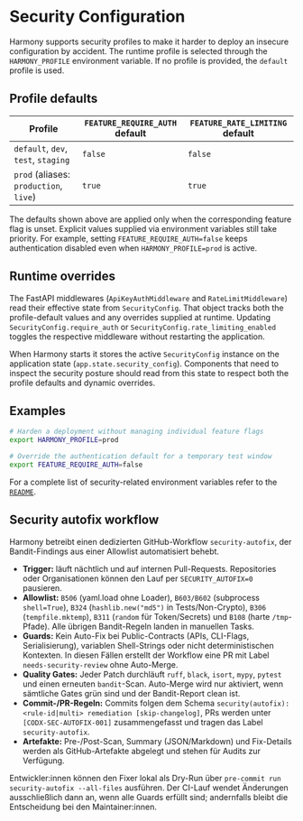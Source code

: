 # Security Configuration

Harmony supports security profiles to make it harder to deploy an insecure
configuration by accident. The runtime profile is selected through the
`HARMONY_PROFILE` environment variable. If no profile is provided, the
`default` profile is used.

## Profile defaults

| Profile | `FEATURE_REQUIRE_AUTH` default | `FEATURE_RATE_LIMITING` default |
| ------- | ------------------------------ | -------------------------------- |
| `default`, `dev`, `test`, `staging` | `false` | `false` |
| `prod` (aliases: `production`, `live`) | `true` | `true` |

The defaults shown above are applied only when the corresponding feature flag is
unset. Explicit values supplied via environment variables still take priority.
For example, setting `FEATURE_REQUIRE_AUTH=false` keeps authentication disabled
even when `HARMONY_PROFILE=prod` is active.

## Runtime overrides

The FastAPI middlewares (`ApiKeyAuthMiddleware` and `RateLimitMiddleware`) read
their effective state from `SecurityConfig`. That object tracks both the
profile-default values and any overrides supplied at runtime. Updating
`SecurityConfig.require_auth` or `SecurityConfig.rate_limiting_enabled` toggles
the respective middleware without restarting the application.

When Harmony starts it stores the active `SecurityConfig` instance on the
application state (`app.state.security_config`). Components that need to inspect
the security posture should read from this state to respect both the profile
defaults and dynamic overrides.

## Examples

```bash
# Harden a deployment without managing individual feature flags
export HARMONY_PROFILE=prod

# Override the authentication default for a temporary test window
export FEATURE_REQUIRE_AUTH=false
```

For a complete list of security-related environment variables refer to the
[`README`](../README.md#environment-variables).

## Security autofix workflow

Harmony betreibt einen dedizierten GitHub-Workflow `security-autofix`, der Bandit-Findings aus einer Allowlist automatisiert behebt.

- **Trigger:** läuft nächtlich und auf internen Pull-Requests. Repositories oder Organisationen können den Lauf per `SECURITY_AUTOFIX=0` pausieren.
- **Allowlist:** `B506` (yaml.load ohne Loader), `B603/B602` (subprocess `shell=True`), `B324` (`hashlib.new("md5")` in Tests/Non-Crypto), `B306` (`tempfile.mktemp`), `B311` (`random` für Token/Secrets) und `B108` (harte `/tmp`-Pfade). Alle übrigen Bandit-Regeln landen in manuellen Tasks.
- **Guards:** Kein Auto-Fix bei Public-Contracts (APIs, CLI-Flags, Serialisierung), variablen Shell-Strings oder nicht deterministischen Kontexten. In diesen Fällen erstellt der Workflow eine PR mit Label `needs-security-review` ohne Auto-Merge.
- **Quality Gates:** Jeder Patch durchläuft `ruff`, `black`, `isort`, `mypy`, `pytest` und einen erneuten `bandit`-Scan. Auto-Merge wird nur aktiviert, wenn sämtliche Gates grün sind und der Bandit-Report clean ist.
- **Commit-/PR-Regeln:** Commits folgen dem Schema `security(autofix): <rule-id|multi> remediation [skip-changelog]`, PRs werden unter `[CODX-SEC-AUTOFIX-001]` zusammengefasst und tragen das Label `security-autofix`.
- **Artefakte:** Pre-/Post-Scan, Summary (JSON/Markdown) und Fix-Details werden als GitHub-Artefakte abgelegt und stehen für Audits zur Verfügung.

Entwickler:innen können den Fixer lokal als Dry-Run über `pre-commit run security-autofix --all-files` ausführen. Der CI-Lauf wendet Änderungen ausschließlich dann an, wenn alle Guards erfüllt sind; andernfalls bleibt die Entscheidung bei den Maintainer:innen.

